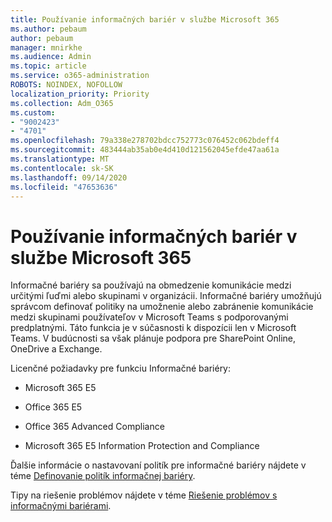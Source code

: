 ```yaml
---
title: Používanie informačných bariér v službe Microsoft 365
ms.author: pebaum
author: pebaum
manager: mnirkhe
ms.audience: Admin
ms.topic: article
ms.service: o365-administration
ROBOTS: NOINDEX, NOFOLLOW
localization_priority: Priority
ms.collection: Adm_O365
ms.custom:
- "9002423"
- "4701"
ms.openlocfilehash: 79a338e278702bdcc752773c076452c062bdeff4
ms.sourcegitcommit: 483444ab35ab0e4d410d121562045efde47aa61a
ms.translationtype: MT
ms.contentlocale: sk-SK
ms.lasthandoff: 09/14/2020
ms.locfileid: "47653636"
---
```

# <a name="using-information-barriers-in-microsoft-365"></a>Používanie informačných bariér v službe Microsoft 365

Informačné bariéry sa používajú na obmedzenie komunikácie medzi určitými ľuďmi alebo skupinami v organizácii. Informačné bariéry umožňujú správcom definovať politiky na umožnenie alebo zabránenie komunikácie medzi skupinami používateľov v Microsoft Teams s podporovanými predplatnými.  Táto funkcia je v súčasnosti k dispozícii len v Microsoft Teams. V budúcnosti sa však plánuje podpora pre SharePoint Online, OneDrive a Exchange.

Licenčné požiadavky pre funkciu Informačné bariéry:

- Microsoft 365 E5

- Office 365 E5

- Office 365 Advanced Compliance

- Microsoft 365 E5 Information Protection and Compliance

Ďalšie informácie o nastavovaní politík pre informačné bariéry nájdete v téme [Definovanie politík informačnej bariéry](https://docs.microsoft.com/microsoft-365/compliance/information-barriers-policies).

Tipy na riešenie problémov nájdete v téme [Riešenie problémov s informačnými bariérami](https://docs.microsoft.com/microsoft-365/compliance/information-barriers-troubleshooting).
